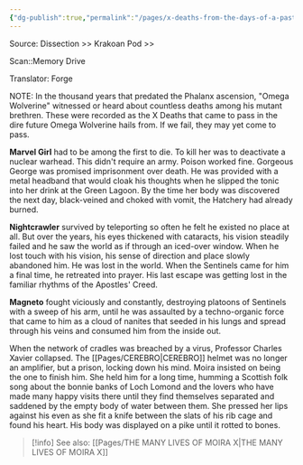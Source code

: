 ```yaml
---
{"dg-publish":true,"permalink":"/pages/x-deaths-from-the-days-of-a-past-future/","dgShowLocalGraph":true}
---
```



Source: Dissection >> Krakoan Pod >>

Scan::Memory Drive

Translator: Forge

NOTE: In the thousand years that predated the Phalanx ascension, "Omega Wolverine" witnessed or heard about countless deaths among his mutant brethren. These were recorded as the X Deaths that came to pass in the dire future Omega Wolverine hails from. If we fail, they may yet come to pass.

**Marvel Girl** had to be among the first to die. To kill her was to deactivate a nuclear warhead. This didn't require an army. Poison worked fine. Gorgeous George was promised imprisonment over death. He was provided with a metal headband that would cloak his thoughts when he slipped the tonic into her drink at the Green Lagoon. By the time her body was discovered the next day, black-veined and choked with vomit, the Hatchery had already burned.

**Nightcrawler** survived by teleporting so often he felt he existed no place at all. But over the years, his eyes thickened with cataracts, his vision steadily failed and he saw the world as if through an iced-over window. When he lost touch with his vision, his sense of direction and place slowly abandoned him. He was lost in the world. When the Sentinels came for him a final time, he retreated into prayer. His last escape was getting lost in the familiar rhythms of the Apostles' Creed.

**Magneto** fought viciously and constantly, destroying platoons of Sentinels with a sweep of his arm, until he was assaulted by a techno-organic force that came to him as a cloud of nanites that seeded in his lungs and spread through his veins and consumed him from the inside out.

When the network of cradles was breached by a virus, Professor Charles Xavier collapsed. The [[Pages/CEREBRO\|CEREBRO]] helmet was no longer an amplifier, but a prison, locking down his mind. Moira insisted on being the one to finish him. She held him for a long time, humming a Scottish folk song about the bonnie banks of Loch Lomond and the lovers who have made many happy visits there until they find themselves separated and saddened by the empty body of water between them. She pressed her lips against his even as she fit a knife between the slats of his rib cage and found his heart. His body was displayed on a pike until it rotted to bones.

>[!info] See also:
>[[Pages/THE MANY LIVES OF MOIRA X\|THE MANY LIVES OF MOIRA X]]

